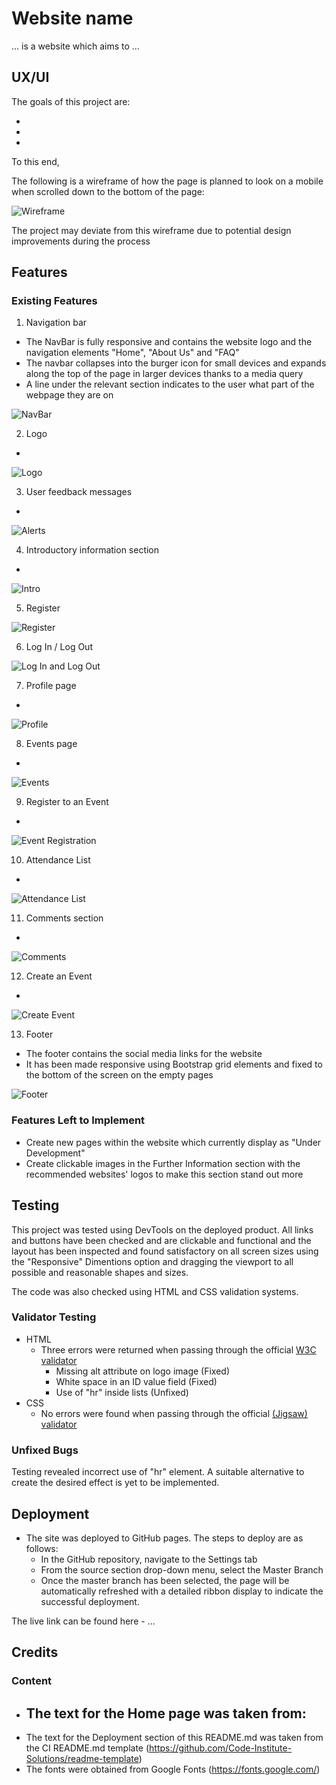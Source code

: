 # Website name

... is a website which aims to ...

## UX/UI

The goals of this project are:

- 
- 
- 

To this end, 

The following is a wireframe of how the page is planned to look on a mobile when scrolled down to the bottom of the page:

![Wireframe](...)

The project may deviate from this wireframe due to potential design improvements during the process

## Features 

### Existing Features

1. Navigation bar
- The NavBar is fully responsive and contains the website logo and the navigation elements "Home", "About Us" and "FAQ"
- The navbar collapses into the burger icon for small devices and expands along the top of the page in larger devices thanks to a media query
- A line under the relevant section indicates to the user what part of the webpage they are on

![NavBar](...)

2. Logo
-

![Logo](...)

3. User feedback messages
-

![Alerts](...)

4. Introductory information section
- 

![Intro](...)

5. Register


![Register](...)

6. Log In / Log Out


![Log In and Log Out](...)

7. Profile page
- 

![Profile](...)

8. Events page
-

![Events](...)

9. Register to an Event
-

![Event Registration](...)

10. Attendance List
-

![Attendance List](...)

11. Comments section
-

![Comments](...)

12. Create an Event
-

![Create Event](...)

13. Footer
- The footer contains the social media links for the website
- It has been made responsive using Bootstrap grid elements and fixed to the bottom of the screen on the empty pages

![Footer](...)

### Features Left to Implement

- Create new pages within the website which currently display as "Under Development"
- Create clickable images in the Further Information section with the recommended websites' logos to make this section stand out more

## Testing 

This project was tested using DevTools on the deployed product. All links and buttons have been checked and are clickable and functional and the layout has been inspected and found satisfactory on all screen sizes using the "Responsive" Dimentions option and dragging the viewport to all possible and reasonable shapes and sizes.

The code was also checked using HTML and CSS validation systems.

### Validator Testing 

- HTML
  - Three errors were returned when passing through the official [W3C validator](https://validator.w3.org/nu/?doc=https%3A%2F%2Fcode-institute-org.github.io%2Flove-running-2.0%2Findex.html)
    - Missing alt attribute on logo image (Fixed)
    - White space in an ID value field (Fixed)
    - Use of "hr" inside lists (Unfixed)
- CSS
  - No errors were found when passing through the official [(Jigsaw) validator](https://jigsaw.w3.org/css-validator/validator?uri=https%3A%2F%2Fvalidator.w3.org%2Fnu%2F%3Fdoc%3Dhttps%253A%252F%252Fcode-institute-org.github.io%252Flove-running-2.0%252Findex.html&profile=css3svg&usermedium=all&warning=1&vextwarning=&lang=en#css)

### Unfixed Bugs

Testing revealed incorrect use of "hr" element. A suitable alternative to create the desired effect is yet to be implemented.

## Deployment

- The site was deployed to GitHub pages. The steps to deploy are as follows: 
  - In the GitHub repository, navigate to the Settings tab 
  - From the source section drop-down menu, select the Master Branch
  - Once the master branch has been selected, the page will be automatically refreshed with a detailed ribbon display to indicate the successful deployment. 

The live link can be found here - ...


## Credits 



### Content 

- The text for the Home page was taken from:
     -
- The text for the Deployment section of this README.md was taken from the CI README.md template (https://github.com/Code-Institute-Solutions/readme-template)
- The fonts were obtained from Google Fonts (https://fonts.google.com/)
